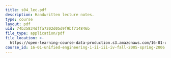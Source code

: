 ```yaml
---
title: s04_lec.pdf
description: Handwritten lecture notes.
type: course
layout: pdf
uid: 74b35834dffa7202d05d9f9bf714846b
file_type: application/pdf
file_location: >-
  https://open-learning-course-data-production.s3.amazonaws.com/16-01-unified-engineering-i-ii-iii-iv-fall-2005-spring-2006/74b35834dffa7202d05d9f9bf714846b_s04_lec.pdf
course_id: 16-01-unified-engineering-i-ii-iii-iv-fall-2005-spring-2006
---
```

